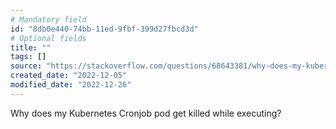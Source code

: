 ```yaml
---
# Mandatory field
id: "8db0e440-74bb-11ed-9fbf-399d27fbcd3d"
# Optional fields
title: ""
tags: []
source: "https://stackoverflow.com/questions/68643381/why-does-my-kubernetes-cronjob-pod-get-killed-while-executing"
created_date: "2022-12-05"
modified_date: "2022-12-26"
---
```

Why does my Kubernetes Cronjob pod get killed while executing?